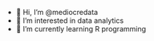 - 👋 Hi, I’m @mediocredata
- 👀 I’m interested in data analytics
- 🌱 I’m currently learning R programming

<!---
mediocredata/mediocredata is a ✨ special ✨ repository because its `README.md` (this file) appears on your GitHub profile.
You can click the Preview link to take a look at your changes.
--->
